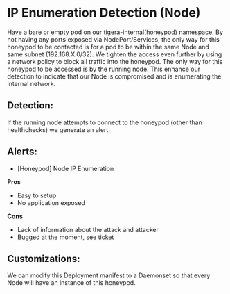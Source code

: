 # IP Enumeration Detection (Node)

Have a bare or empty pod on our tigera-internal(honeypod) namespace. By not having any ports exposed via NodePort/Services, the only way for this honeypod to be contacted is for a pod to be within the same Node and same subnet (192.168.X.0/32). We tighten the access even further by using a network policy to block all traffic into the honeypod. The only way for this honeypod to be accessed is by the running node. This enhance our detection to indicate that our Node is compromised and is enumerating the internal network.

## Detection:
If the running node attempts to connect to the honeypod (other than healthchecks) we generate an alert.

## Alerts:
* [Honeypod] Node IP Enumeration

**Pros**
* Easy to setup
* No application exposed

**Cons**
* Lack of information about the attack and attacker
* Bugged at the moment, see ticket


## Customizations:
We can modify this Deployment manifest to a Daemonset so that every Node will have an instance of this honeypod.

